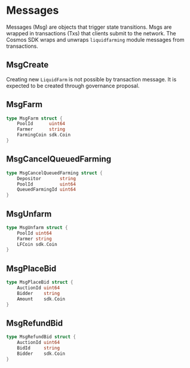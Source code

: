 <!-- order: 4 -->

# Messages

Messages (Msg) are objects that trigger state transitions. Msgs are wrapped in transactions (Txs) that clients submit to the network. The Cosmos SDK wraps and unwraps `liquidfarming` module messages from transactions.

## MsgCreate

Creating new `LiquidFarm` is not possible by transaction message. It is expected to be created through governance proposal.

## MsgFarm

```go
type MsgFarm struct {
	PoolId      uint64
	Farmer      string
	FarmingCoin sdk.Coin
}
```

## MsgCancelQueuedFarming

```go
type MsgCancelQueuedFarming struct {
	Depositor       string
	PoolId          uint64
	QueuedFarmingId uint64
}
```

## MsgUnfarm

```go
type MsgUnfarm struct {
	PoolId uint64
	Farmer string
	LFCoin sdk.Coin
}
```

## MsgPlaceBid

```go
type MsgPlaceBid struct {
	AuctionId uint64
	Bidder    string
	Amount    sdk.Coin
}
```

## MsgRefundBid

```go
type MsgRefundBid struct {
	AuctionId uint64
	BidId     string
	Bidder    sdk.Coin
}
```
